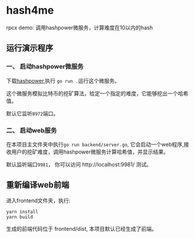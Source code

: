 # hash4me
rpcx demo: 调用hashpower微服务，计算难度在10以内的hash


## 运行演示程序

### 一、 启动hashpower微服务

下载[hashpower](https://github.com/rpcxio/hashpower),执行 `go run .`运行这个微服务。

这个微服务模拟比特币的挖矿算法，给定一个指定的难度，它能够挖出一个哈希值。

默认它监听`8972`端口。

### 二、 启动web服务

在本项目主文件夹中执行`go run backend/server.go`, 它会启动一个web程序,接收用户的挖矿难度，调用hashpower微服务计算哈希值，并显示结果。

默认监听端口`9981`， 你可以访问 http://localhost:9981/ 测试。


## 重新编译web前端

进入frontend文件夹，执行:

```
yarn install
yarn build
```

生成的前端代码位于 frontend/dist, 本项目默认已经生成了前端。